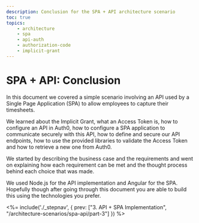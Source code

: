 ```yaml
---
description: Conclusion for the SPA + API architecture scenario
toc: true
topics:
    - architecture
    - spa
    - api-auth
    - authorization-code
    - implicit-grant
---
```


# SPA + API: Conclusion

In this document we covered a simple scenario involving an API used by a Single Page Application (SPA) to allow employees to capture their timesheets.

We learned about the Implicit Grant, what an Access Token is, how to configure an API in Auth0, how to configure a SPA application to communicate securely with this API, how to define and secure our API endpoints, how to use the provided libraries to validate the Access Token and how to retrieve a new one from Auth0.

We started by describing the business case and the requirements and went on explaining how each requirement can be met and the thought process behind each choice that was made.

We used Node.js for the API implementation and Angular for the SPA. Hopefully though after going through this document you are able to build this using the technologies you prefer.

<%= include('./_stepnav', {
 prev: ["3. API + SPA Implementation", "/architecture-scenarios/spa-api/part-3"]
}) %>